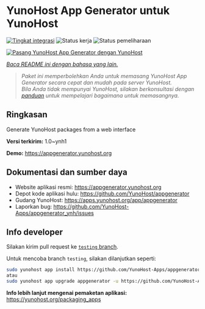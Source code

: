 <!--
N.B.: README ini dibuat secara otomatis oleh <https://github.com/YunoHost/apps/tree/master/tools/readme_generator>
Ini TIDAK boleh diedit dengan tangan.
-->

# YunoHost App Generator untuk YunoHost

[![Tingkat integrasi](https://dash.yunohost.org/integration/appgenerator.svg)](https://ci-apps.yunohost.org/ci/apps/appgenerator/) ![Status kerja](https://ci-apps.yunohost.org/ci/badges/appgenerator.status.svg) ![Status pemeliharaan](https://ci-apps.yunohost.org/ci/badges/appgenerator.maintain.svg)

[![Pasang YunoHost App Generator dengan YunoHost](https://install-app.yunohost.org/install-with-yunohost.svg)](https://install-app.yunohost.org/?app=appgenerator)

*[Baca README ini dengan bahasa yang lain.](./ALL_README.md)*

> *Paket ini memperbolehkan Anda untuk memasang YunoHost App Generator secara cepat dan mudah pada server YunoHost.*  
> *Bila Anda tidak mempunyai YunoHost, silakan berkonsultasi dengan [panduan](https://yunohost.org/install) untuk mempelajari bagaimana untuk memasangnya.*

## Ringkasan

Generate YunoHost packages from a web interface


**Versi terkirim:** 1.0~ynh1

**Demo:** <https://appgenerator.yunohost.org>
## Dokumentasi dan sumber daya

- Website aplikasi resmi: <https://appgenerator.yunohost.org>
- Depot kode aplikasi hulu: <https://github.com/YunoHost/appgenerator>
- Gudang YunoHost: <https://apps.yunohost.org/app/appgenerator>
- Laporkan bug: <https://github.com/YunoHost-Apps/appgenerator_ynh/issues>

## Info developer

Silakan kirim pull request ke [`testing` branch](https://github.com/YunoHost-Apps/appgenerator_ynh/tree/testing).

Untuk mencoba branch `testing`, silakan dilanjutkan seperti:

```bash
sudo yunohost app install https://github.com/YunoHost-Apps/appgenerator_ynh/tree/testing --debug
atau
sudo yunohost app upgrade appgenerator -u https://github.com/YunoHost-Apps/appgenerator_ynh/tree/testing --debug
```

**Info lebih lanjut mengenai pemaketan aplikasi:** <https://yunohost.org/packaging_apps>
